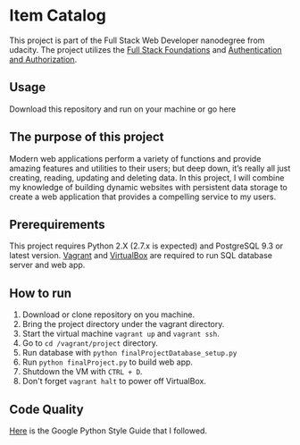 # Item Catalog

This project is part of the Full Stack Web Developer nanodegree from udacity. The project utilizes the [Full Stack Foundations](https://classroom.udacity.com/courses/ud088) and [Authentication and Authorization](https://classroom.udacity.com/courses/ud330).

## Usage
Download this repository and run on your machine or go here


## The purpose of this project
Modern web applications perform a variety of functions and provide amazing features and utilities to their users; but deep down, it’s really all just creating, reading, updating and deleting data. In this project, I will combine my knowledge of building dynamic websites with persistent data storage to create a web application that provides a compelling service to my users.

## Prerequirements
This project requires Python 2.X (2.7.x is expected) and PostgreSQL 9.3 or latest version. [Vagrant](https://www.vagrantup.com/) and [VirtualBox](https://www.virtualbox.org/wiki/Downloads) are required to run SQL database server and web app.

## How to run
1. Download or clone repository on you machine.
2. Bring the project directory under the vagrant directory.
3. Start the virtual machine `vagrant up` and `vagrant ssh`.
4. Go to `cd /vagrant/project` directory.
5. Run database with `python finalProjectDatabase_setup.py`
6. Run `python finalProject.py` to build web app.
7. Shutdown the VM with `CTRL + D`.
8. Don't forget `vagrant halt` to power off VirtualBox.

## Code Quality
[Here](https://google.github.io/styleguide/pyguide.html) is the Google Python Style Guide that I followed.
